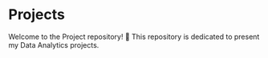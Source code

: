 # Projects
Welcome to the Project repository! 🚀 This repository is dedicated to present my Data Analytics projects. 
